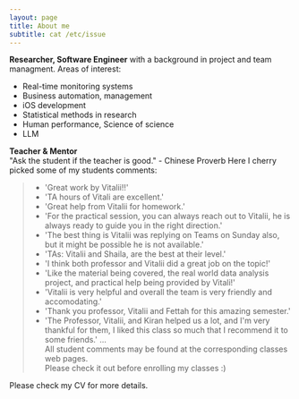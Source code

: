 ```yaml
---
layout: page
title: About me
subtitle: cat /etc/issue
---
```


**Researcher, Software Engineer** with a background in project and team managment.
Areas of interest: 
- Real-time monitoring systems
- Business automation, management
- iOS development
- Statistical methods in research
- Human performance, Science of science
- LLM  



**Teacher & Mentor**  
"Ask the student if the teacher is good." - Chinese Proverb
Here I cherry picked some of my students comments:  
>- 'Great work by Vitalii!!'  
>- 'TA hours of Vitali are excellent.'  
>- 'Great help from Vitalii for homework.'  
>- 'For the practical session, you can always reach out to Vitalii, he is always ready to guide you in the right direction.'  
>- 'The best thing is Vitalii was replying on Teams on Sunday also, but it might be possible he is not available.'  
>- 'TAs:  Vitalii and Shaila, are the best at their level.'  
>- 'I think both professor and Vitalii did a great job on the topic!'  
>- 'Like the material being covered, the real world data analysis project, and practical help being provided by Vitali!'  
>- 'Vitalii is very helpful and overall the team is very friendly and accomodating.'  
>- 'Thank you professor, Vitalii and Fettah for this amazing semester.'  
>- 'The Professor, Vitalii, and Kiran helped us a lot, and I'm very thankful for them, I liked this class so much that I recommend it to some friends.'
...  
All student comments may be found at the corresponding classes web pages.  
Please check it out before enrolling my classes :)  

Please check my CV for more details.
<object data="{{ site.url }}{{ site.baseurl }}/docs/VZ_CV.pdf" width="1000" height="1000" type="application/pdf"></object>
